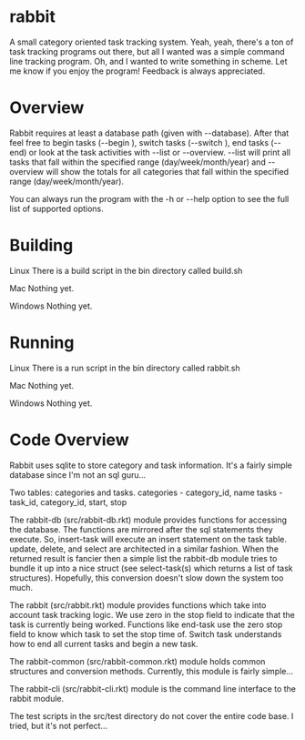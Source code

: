 rabbit
======

A small category oriented task tracking system.  Yeah, yeah, there's a ton
of task tracking programs out there, but all I wanted was a simple command line
tracking program.  Oh, and I wanted to write something in scheme.  Let me know
if you enjoy the program!  Feedback is always appreciated.

Overview
========

Rabbit requires at least a database path (given with --database).  After that
feel free to begin tasks (--begin <category>), switch tasks (--switch <category>),
end tasks (--end) or look at the task activities with --list or --overview.
--list will print all tasks that fall within the specified range
(day/week/month/year) and --overview will show the totals for all categories
that fall within the specified range (day/week/month/year).

You can always run the program with the -h or --help option to see the full list
of supported options.

Building
========
Linux
 There is a build script in the bin directory called build.sh

Mac
 Nothing yet.
 
Windows
 Nothing yet.
 
Running
=======
Linux
 There is a run script in the bin directory called rabbit.sh

Mac
 Nothing yet.

Windows
 Nothing yet.
 
Code Overview
=============

Rabbit uses sqlite to store category and task information.  It's a fairly simple
database since I'm not an sql guru...

Two tables: categories and tasks.
 categories - category_id, name
 tasks - task_id, category_id, start, stop
 
The rabbit-db (src/rabbit-db.rkt) module provides functions for accessing the
database.  The functions are mirrored after the sql statements they execute. So,
insert-task will execute an insert statement on the task table.  update, delete,
and select are architected in a similar fashion.  When the returned result is
fancier then a simple list the rabbit-db module tries to bundle it up into a
nice struct (see select-task(s) which returns a list of task structures).
Hopefully, this conversion doesn't slow down the system too much.

The rabbit (src/rabbit.rkt) module provides functions which take into account
task tracking logic.  We use zero in the stop field to indicate that the task
is currently being worked.  Functions like end-task use the zero stop field to
know which task to set the stop time of.  Switch task understands how to end
all current tasks and begin a new task.

The rabbit-common (src/rabbit-common.rkt) module holds common structures and
conversion methods.  Currently, this module is fairly simple...

The rabbit-cli (src/rabbit-cli.rkt) module is the command line interface to
the rabbit module.

The test scripts in the src/test directory do not cover the entire code base.
I tried, but it's not perfect...